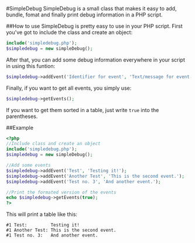 #SimpleDebug
SimpleDebug is a small class that makes it easy to add,  bundle, fomat and finally print debug information in a PHP script.

##How to use
SimpleDebug is pretty easy to use in your PHP script. First you've got to include the class and create an object:
```php
include('simpledebug.php');
$simpledebug = new simpleDebug();
```
After that, you can add some debug information everywhere in your script in using this funtion:
```php
$simpledebug->addEvent('Identifier for event', 'Text/message for event');
```
Finally, if you want to get all events, you simply use:
```php
$simpledebug->getEvents();
```
If you want to get them sorted in a table, just write `true` into the parentheses.

##Example
```php
<?php
//Include class and create an object
include('simpledebug.php');
$simpledebug = new simpleDebug();

//Add some events
$simpledebug->addEvent('Test', 'Testing it!');
$simpledebug->addEvent('Another Test', 'This is the second event.');
$simpledebug->addEvent('Test no. 3', 'And another event.');

//Print the formated version of the events
echo $simpledebug->getEvents(true);
?>
```
This will print a table like this:
```
#1 Test:         Testing it!
#1 Another Test: This is the second event.
#1 Test no. 3:   And another event.
```